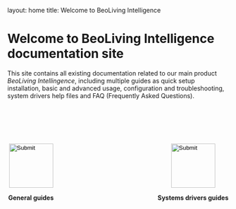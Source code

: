layout: home
title: Welcome to BeoLiving Intelligence 
# Welcome to BeoLiving Intelligence documentation site

This site contains all existing documentation related to our main product _BeoLiving Intellingence_, including multiple guides as quick setup 
installation, basic and advanced usage, configuration and troubleshooting, system drivers help files and FAQ (Frequently Asked Questions).



<div style="margin:auto; width: 500px; margin-top: 100px">
 <div style="float:left">
  <div align="center">
   <input type="image" src="icons/guides.png" height="100px" onclick="location.href='https://ik-avi.github.io/doctest/bli-guides/'"/>
   </div>
  <p align="center"><strong>General guides</strong></p>
  </div>

 <div style="float:right">
  <div align="center">
   <input type="image" src="icons/systems.png" height="100px" onclick="location.href='https://ik-avi.github.io/doctest/bli-help-files/drivers/main.html'"/>
   </div>
 <p align="center"><strong>Systems drivers guides</strong></p>
 </div>


